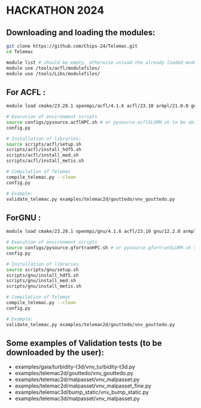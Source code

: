 # HACKATHON 2024

## Downloading and loading the modules:

```bash
git clone https://github.com/Chips-24/Telemac.git
cd Telemac

module list # should be empty, otherwise unload the already loaded modules
module use /tools/acfl/modulefiles/
module use /tools/Libs/modulefiles/
```

## For ACFL :

```bash
module load cmake/23.28.1 openmpi/acfl/4.1.6 acfl/23.10 armpl/21.0.0 gnu/12.2.0

# Execution of environment scripts
source configs/pysource.acflHPC.sh # or pysource.acflSLURM.sh to be able to submit Slurm jobs
config.py

# Installation of libraries:
source scripts/acfl/setup.sh
scripts/acfl/install_hdf5.sh
scripts/acfl/install_med.sh
scripts/acfl/install_metis.sh

# Compilation of Telemac
compile_telemac.py --clean
config.py

# Example:
validate_telemac.py examples/telemac2d/gouttedo/vnv_gouttedo.py
```

## ForGNU :

```bash
module load cmake/23.28.1 openmpi/gnu/4.1.6 acfl/23.10 gnu/12.2.0 armpl/21.0.0

# Execution of environment scripts
source configs/pysource.gfortranHPC.sh # or pysource.gfortranSLURM.sh to be able to submit Slurm jobs
config.py

# Installation of libraries
source scripts/gnu/setup.sh
scripts/gnu/install_hdf5.sh
scripts/gnu/install_med.sh
scripts/gnu/install_metis.sh

# Compilation of Telemac
compile_telemac.py --clean
config.py

# Example:
validate_telemac.py examples/telemac2d/gouttedo/vnv_gouttedo.py
```

## Some examples of Validation tests (to be downloaded by the user):
- examples/gaia/turbidity-t3d/vnv_turbidity-t3d.py  
- examples/telemac2d/gouttedo/vnv_gouttedo.py  
- examples/telemac2d/malpasset/vnv_malpasset.py  
- examples/telemac2d/malpasset/vnv_malpasset_fine.py  
- examples/telemac3d/bump_static/vnv_bump_static.py  
- examples/telemac3d/malpasset/vnv_malpasset.py  
